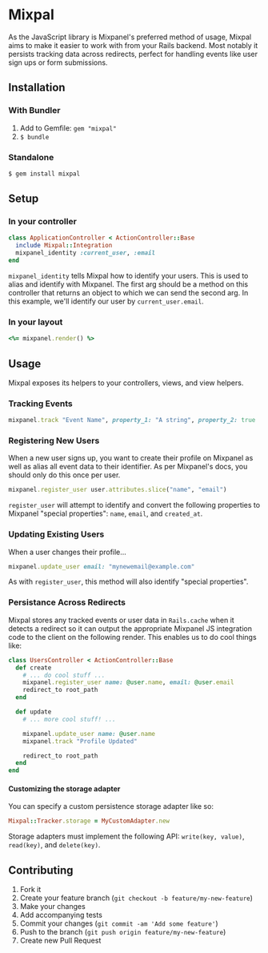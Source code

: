 # Mixpal

As the JavaScript library is Mixpanel's preferred method of usage,
Mixpal aims to make it easier to work with from your Rails backend.
Most notably it persists tracking data across redirects, perfect for handling
events like user sign ups or form submissions.

## Installation

### With Bundler

1. Add to Gemfile: `gem "mixpal"`
1. `$ bundle`

### Standalone

```bash
$ gem install mixpal
```

## Setup

### In your controller

```ruby
class ApplicationController < ActionController::Base
  include Mixpal::Integration
  mixpanel_identity :current_user, :email
end
```

`mixpanel_identity` tells Mixpal how to identify your users. This
is used to alias and identify with Mixpanel. The first arg should be a method
on this controller that returns an object to which we can send the second arg.
In this example, we'll identify our user by `current_user.email`.

### In your layout

```ruby
<%= mixpanel.render() %>
```

## Usage

Mixpal exposes its helpers to your controllers, views, and view helpers.

### Tracking Events

```ruby
mixpanel.track "Event Name", property_1: "A string", property_2: true
```

### Registering New Users

When a new user signs up, you want to create their profile on Mixpanel as well
as alias all event data to their identifier. As per Mixpanel's docs, you should
only do this once per user.

```ruby
mixpanel.register_user user.attributes.slice("name", "email")
```

`register_user` will attempt to identify and convert the following properties to
Mixpanel "special properties": `name`, `email`, and `created_at`.

### Updating Existing Users

When a user changes their profile...

```ruby
mixpanel.update_user email: "mynewemail@example.com"
```

As with `register_user`, this method will also identify "special properties".

### Persistance Across Redirects

Mixpal stores any tracked events or user data in `Rails.cache` when
it detects a redirect so it can output the appropriate Mixpanel JS integration
code to the client on the following render. This enables us to do cool things
like:

```ruby
class UsersController < ActionController::Base
  def create
    # ... do cool stuff ...
    mixpanel.register_user name: @user.name, email: @user.email
    redirect_to root_path
  end

  def update
    # ... more cool stuff! ...

    mixpanel.update_user name: @user.name
    mixpanel.track "Profile Updated"

    redirect_to root_path
  end
end
```

#### Customizing the storage adapter

You can specify a custom persistence storage adapter like so:

```ruby
Mixpal::Tracker.storage = MyCustomAdapter.new
```

Storage adapters must implement the following API: `write(key, value)`,
`read(key)`, and `delete(key)`.

## Contributing

1. Fork it
1. Create your feature branch (`git checkout -b feature/my-new-feature`)
1. Make your changes
1. Add accompanying tests
1. Commit your changes (`git commit -am 'Add some feature'`)
1. Push to the branch (`git push origin feature/my-new-feature`)
1. Create new Pull Request
